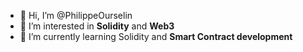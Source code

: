 - 👋 Hi, I’m @PhilippeOurselin
- 👀 I’m interested in **Solidity** and **Web3**
- 🌱 I’m currently learning Solidity and **Smart Contract development**

<!---
PhilippeOurselin/PhilippeOurselin is a ✨ special ✨ repository because its `README.md` (this file) appears on your GitHub profile.
You can click the Preview link to take a look at your changes.
--->
